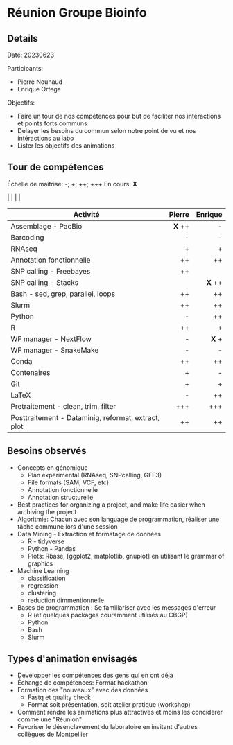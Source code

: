 # Réunion Groupe Bioinfo

## Details

Date: 20230623

Participants:

* Pierre Nouhaud
* Enrique Ortega

Objectifs:

* Faire un tour de nos compétences pour but de faciliter nos intéractions et points forts communs
* Delayer les besoins du commun selon notre point de vu et nos intéractions au labo
* Lister les objectifs des animations


## Tour de compétences

Échelle de maîtrise: -; +; ++; +++
En cours: **X**

|  |  |  |

| Activité | Pierre | Enrique |
|---|---:|---:|
| Assemblage - PacBio | **X** ++ | - |
| Barcoding	| - | - |
| RNAseq | + | + |
| Annotation fonctionnelle | ++ | ++ |
| SNP calling - Freebayes	| ++ |  |
| SNP calling - Stacks		|  | **X** ++ |
| Bash - sed, grep, parallel, loops | ++ | ++ |
| Slurm | ++ | ++ |
| Python | - | ++ |
| R | ++ | + |
| WF manager - NextFlow		| - | **X** + |
| WF manager - SnakeMake	| - | - |
| Conda | ++ | ++ |
| Contenaires | + | - |
| Git | + | + |
| LaTeX | - | ++ |
| Pretraitement - clean, trim, filter | +++ | +++ |
| Posttraitement - Dataminig, reformat, extract, plot | ++ | ++ |


## Besoins observés

* Concepts en génomique
	* Plan expérimental (RNAseq, SNPcalling, GFF3)
	* File formats (SAM, VCF, etc)
	* Annotation fonctionnelle
	* Annotation structurelle
* Best practices for organizing a project, and make life easier when archiving the project
* Algoritmie: Chacun avec son language de programmation, réaliser une tâche commune lors d'une session
* Data Mining - Extraction et formatage de données
	* R - tidyverse
	* Python - Pandas
	* Plots: Rbase, [ggplot2, matplotlib, gnuplot] en utilisant le grammar of graphics
* Machine Learning
	* classification
	* regression
	* clustering
	* reduction dimmentionnelle
* Bases de programmation : Se familiariser avec les messages d'erreur
	* R (et quelques packages couramment utilisés au CBGP)
	* Python
	* Bash
	* Slurm

## Types d'animation envisagés

* Devélopper les compétences des gens qui en ont déjà
* Échange de compétences: Format hackathon
* Formation des "nouveaux" avec des données
	* Fastq et quality check
	* Format soit présentation, soit atelier pratique (workshop)
* Comment rendre les animations plus attractives et moins les conciderer comme une "Réunion"
* Favoriser le désenclavement du laboratoire en invitant d'autres collègues de Montpellier

